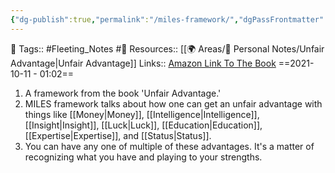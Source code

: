 ```yaml
---
{"dg-publish":true,"permalink":"/miles-framework/","dgPassFrontmatter":true,"noteIcon":"3","created":"2023-11-14T21:08:43.817+05:30","updated":"2023-12-17T22:14:22.052+05:30"}
---
```


🧶 Tags:: #Fleeting_Notes #🌱 
Resources:: [[🌍 Areas/📧 Personal Notes/Unfair Advantage\|Unfair Advantage]]
Links:: <a href="https://www.amazon.in/Unfair-Advantage-Startup-Success-Starts-ebook/dp/B07ND3V1ZS">Amazon Link To The Book</a>
==2021-10-11 - 01:02==

1. A framework from the book 'Unfair Advantage.'
2. MILES framework talks about how one can get an unfair advantage with things like [[Money\|Money]], [[Intelligence\|Intelligence]], [[Insight\|Insight]], [[Luck\|Luck]], [[Education\|Education]], [[Expertise\|Expertise]], and [[Status\|Status]].
3. You can have any one of multiple of these advantages. It's a matter of recognizing what you have and playing to your strengths.